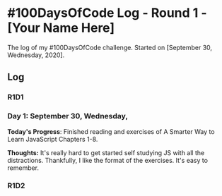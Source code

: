 # #100DaysOfCode Log - Round 1 - [Your Name Here]

The log of my #100DaysOfCode challenge. Started on [September 30, Wednesday, 2020].

## Log

### R1D1
### Day 1: September 30, Wednesday,

**Today's Progress**: Finished reading and exercises of A Smarter Way to Learn JavaScript Chapters 1-8.

**Thoughts:** It's really hard to get started self studying JS with all the distractions. Thankfully, I like the format of the exercises. It's easy to remember.

### R1D2
